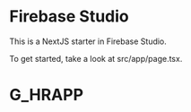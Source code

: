 # Firebase Studio

This is a NextJS starter in Firebase Studio.

To get started, take a look at src/app/page.tsx.
# G_HRAPP
